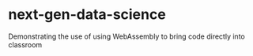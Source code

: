 # next-gen-data-science
Demonstrating the use of using WebAssembly to bring code directly into classroom
